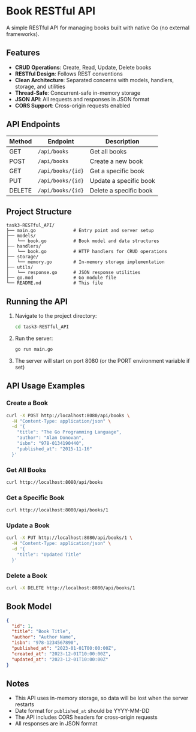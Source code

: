 # Book RESTful API

A simple RESTful API for managing books built with native Go (no external frameworks).

## Features

- **CRUD Operations**: Create, Read, Update, Delete books
- **RESTful Design**: Follows REST conventions
- **Clean Architecture**: Separated concerns with models, handlers, storage, and utilities
- **Thread-Safe**: Concurrent-safe in-memory storage
- **JSON API**: All requests and responses in JSON format
- **CORS Support**: Cross-origin requests enabled

## API Endpoints

| Method | Endpoint | Description |
|--------|----------|-------------|
| GET | `/api/books` | Get all books |
| POST | `/api/books` | Create a new book |
| GET | `/api/books/{id}` | Get a specific book |
| PUT | `/api/books/{id}` | Update a specific book |
| DELETE | `/api/books/{id}` | Delete a specific book |

## Project Structure

```
task3-RESTful_API/
├── main.go              # Entry point and server setup
├── models/
│   └── book.go          # Book model and data structures
├── handlers/
│   └── book.go          # HTTP handlers for CRUD operations
├── storage/
│   └── memory.go        # In-memory storage implementation
├── utils/
│   └── response.go      # JSON response utilities
├── go.mod               # Go module file
└── README.md            # This file
```

## Running the API

1. Navigate to the project directory:
   ```bash
   cd task3-RESTful_API
   ```

2. Run the server:
   ```bash
   go run main.go
   ```

3. The server will start on port 8080 (or the PORT environment variable if set)

## API Usage Examples

### Create a Book
```bash
curl -X POST http://localhost:8080/api/books \
  -H "Content-Type: application/json" \
  -d '{
    "title": "The Go Programming Language",
    "author": "Alan Donovan",
    "isbn": "978-0134190440",
    "published_at": "2015-11-16"
  }'
```

### Get All Books
```bash
curl http://localhost:8080/api/books
```

### Get a Specific Book
```bash
curl http://localhost:8080/api/books/1
```

### Update a Book
```bash
curl -X PUT http://localhost:8080/api/books/1 \
  -H "Content-Type: application/json" \
  -d '{
    "title": "Updated Title"
  }'
```

### Delete a Book
```bash
curl -X DELETE http://localhost:8080/api/books/1
```

## Book Model

```json
{
  "id": 1,
  "title": "Book Title",
  "author": "Author Name",
  "isbn": "978-1234567890",
  "published_at": "2023-01-01T00:00:00Z",
  "created_at": "2023-12-01T10:00:00Z",
  "updated_at": "2023-12-01T10:00:00Z"
}
```

## Notes

- This API uses in-memory storage, so data will be lost when the server restarts
- Date format for `published_at` should be YYYY-MM-DD
- The API includes CORS headers for cross-origin requests
- All responses are in JSON format
